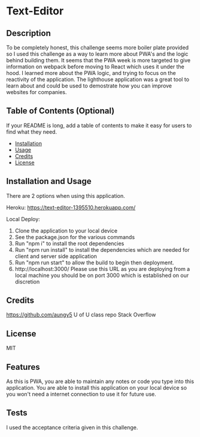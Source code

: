 # Text-Editor

## Description

To be completely honest, this challenge seems more boiler plate provided so I used this challenge as a way to learn more about PWA's and the logic behind building them. It seems that 
the PWA week is more targeted to give information on webpack before moving to React which uses it under the hood. I learned more about the PWA logic, and trying to focus
on the reactivity of the application. The lighthouse application was a great tool to learn about and could be used to demostrate how you can improve websites for companies. 

## Table of Contents (Optional)

If your README is long, add a table of contents to make it easy for users to find what they need.

- [Installation](#installation)
- [Usage](#usage)
- [Credits](#credits)
- [License](#license)

## Installation and Usage

There are 2 options when using this application. 

Heroku: https://text-editor-1395510.herokuapp.com/

Local Deploy: 
1. Clone the application to your local device
2. See the package.json for the various commands
3. Run "npm i" to install the root dependencies 
4. Run "npm run install" to install the dependencies which are needed for client and server side application
5. Run "npm run start" to allow the build to begin then deployment. 
6. http://localhost:3000/ Please use this URL as you are deploying from a local machine you should be on port 3000 which is established on our discretion

## Credits

https://github.com/aungy5
U of U class repo
Stack Overflow

## License

MIT

## Features

As this is PWA, you are able to maintain any notes or code you type into this application. You are able to install this application on your local device so you won't need a internet connection to use it for future use. 

## Tests

I used the acceptance criteria given in this challenge. 